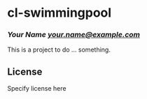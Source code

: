 # cl-swimmingpool
### _Your Name <your.name@example.com>_

This is a project to do ... something.

## License

Specify license here

